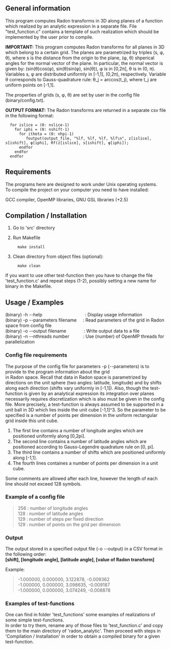 ## General information

This program computes Radon transforms in 3D along planes of a function which realized by an analytic expression in a separate file.  File "test_function.c" contains a template of such realization which should be implemented by the user prior to compile.

**IMPORTANT:** This program computes Radon transforms for all planes in 3D which belong to a certain grid. The planes are parametrized by triples (s, φ, θ), where s is the distance from the origin to the plane, (φ, θ) shperical angles for the normal vector of the plane. In particular, the normal vector is given by: (sin(θ)cos(φ), sin(θ)sin(φ), sin(θ)), φ is in [0,2π], θ is 
in (0, π). Variables s, φ are distributed uniformly in [-1,1], (0,2π), respectively. Variable θ corresponds to Gauss-quadrature rule: θ_j = arccos(t_j), where t_j are uniform points on [-1,1].

The properties of grids (s, φ, θ) are set by user in the config file (binary/config.txt).

**OUTPUT FORMAT:** The Radon transforms are returned in a separate csv file in the following format: 

      for islice = (0: nslice-1)
        for iphi = (0: nshift-1)
          for itheta = (0: nhpi-1) 
             foutput(output_file, "%lf, %lf, %lf, %lf\n", z[islice], s[ishift], φ[iphi], Rf(z[islice], s[ishift], φ[iphi]);
          endfor
        endfor
      endfor



## Requirements 

The programs here are designed to work under Unix operating systems.  
To compile the project on your computer you need to have installed:  

GCC compiler, OpenMP libraries, GNU GSL libraries (+2.5)

## Compilation / Installation

  1) Go to 'src' directory
  
  2) Run Makefile
      ```
        make install
      ```
  3) Clean directory from object files (optional):
  
      ```
        make clean 
      ```
  If you want to use other test-function then you have to change the file
  'test_function.c' and repeat steps (1-2), possibly setting a new name for binary in the Makefile.
  
## Usage / Examples

(binary) -h --help &nbsp;&nbsp;&nbsp;&nbsp;&nbsp;&nbsp;&nbsp;&nbsp;&nbsp;&nbsp;&nbsp;&nbsp;&nbsp;&nbsp;&nbsp;&nbsp;&nbsp;&nbsp;&nbsp;&nbsp;&nbsp;&nbsp;&nbsp;&nbsp;&nbsp;&nbsp;&nbsp;&nbsp;&nbsp;&nbsp;&nbsp;&nbsp;&nbsp;: Display usage information  
(binary) -p --parameters filename &nbsp;&nbsp;&nbsp;&nbsp;: Read parameters of the grid in Radon space from config file  
(binary) -o --output filename &nbsp;&nbsp;&nbsp;&nbsp;&nbsp;&nbsp;&nbsp;&nbsp;&nbsp;&nbsp;&nbsp;&nbsp;&nbsp;: Write output data to a file  
(binary) -n --nthreads number &nbsp;&nbsp;&nbsp;&nbsp;&nbsp;&nbsp;&nbsp;&nbsp;&nbsp;&nbsp;: Use (number) of OpenMP threads for parallelization  

### Config file requirements

The purpose of the config file for parameters -p (--parameters) is to provide to the program information about the grid  
in Radon space. Recall that data in Radon space is parametrized by directions on the unit sphere (two angles: latitude, longitude) and  by shifts along each direction (shifts vary uniformly in [-1,1]). Also, though the test-function is
given by an analytical expression its integration over planes necessarily requires discretization which is also must be 
given in the config file. More precisely, a test-function is always assumed to be supported in a unit ball in 3D which 
lies inside the unit cube [-1,1]^3. So the parameter to be specified is a number of points per dimension in the uniform rectangular grid inside this unit cube.

1) The first line contains a number of longitude angles which are positioned uniformly along [0,2pi].  
2) The second line contains a number of latitude angles which are positioned according to Gauss-Legendre quadrature 
   rule on [0, pi].  
3) The third line contains a number of shifts which are positioned uniformly along [-1,1].  
4) The fourth lines containes a number of points per dimension in a unit cube.  

Some comments are allowed after each line, however the length of each line should not exceed 128 symbols.

### Example of a config file

> 256			: number of longitude angles  
> 128			: number of latitude angles  
> 129			: number of steps per fixed direction  
> 129			: number of points on the grid per dimension

### Output

The output stored in a specified output file (-o --output) in a CSV format in the following order:  
**[shift], [longitude angle], [latitude angle], [value of Radon transform]**  

Example:  
> -1.000000, 0.000000, 3.122878, -0.009362  
> -1.000000, 0.000000, 3.098635, -0.009187  
> -1.000000, 0.000000, 3.074249, -0.008878

### Examples of test-functions

One can find in folder 'test_functions' some examples of realizations of some simple test-functions.  
In order to try them, rename any of those files to 'test_function.c' and copy them to the main directory of 'radon_analytic'.     Then proceed with steps in 'Compilation / Installation' in order to obtain a compiled binary for a given
test-function. 



